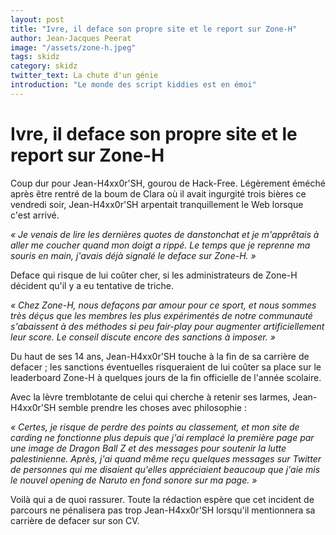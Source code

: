 ```yaml
---
layout: post
title: "Ivre, il deface son propre site et le report sur Zone-H"
author: Jean-Jacques Peerat
image: "/assets/zone-h.jpeg"
tags: skidz
category: skidz
twitter_text: La chute d'un génie
introduction: "Le monde des script kiddies est en émoi"
---
```

# Ivre, il deface son propre site et le report sur Zone-H

Coup dur pour Jean-H4xx0r'SH, gourou de Hack-Free. Légèrement éméché après être
rentré de la boum de Clara où il avait ingurgité trois bières ce vendredi soir,
Jean-H4xx0r'SH arpentait tranquillement le Web lorsque c'est arrivé.

*« Je venais de lire les dernières quotes de danstonchat et je m'apprêtais à
aller me coucher quand mon doigt a rippé. Le temps que je reprenne ma souris
en main, j'avais déjà signalé le deface sur Zone-H. »*

Deface qui risque de lui coûter cher, si les administrateurs de Zone-H
décident qu'il y a eu tentative de triche.

*« Chez Zone-H, nous defaçons par amour pour ce sport, et nous sommes très déçus
que les membres les plus expérimentés de notre communauté s'abaissent à des
méthodes si peu fair-play pour augmenter artificiellement leur score. Le
conseil discute encore des sanctions à imposer. »*

Du haut de ses 14 ans, Jean-H4xx0r'SH touche à la fin de sa carrière de defacer ; les sanctions éventuelles risqueraient de lui coûter sa place sur le
leaderboard Zone-H à quelques jours de la fin officielle de l'année scolaire.

Avec la lèvre tremblotante de celui qui cherche à retenir ses larmes,
Jean-H4xx0r'SH semble prendre les choses avec philosophie :

*« Certes, je risque de perdre des points au classement, et mon site de carding
ne fonctionne plus depuis que j'ai remplacé la première page par une image de
Dragon Ball Z et des messages pour soutenir la lutte palestinienne. Après, j'ai
quand même reçu quelques messages sur Twitter de personnes qui me disaient
qu'elles appréciaient beaucoup que j'aie mis le nouvel opening de Naruto en
fond sonore sur ma page. »*

Voilà qui a de quoi rassurer. Toute la rédaction espère que cet incident de
parcours ne pénalisera pas trop Jean-H4xx0r'SH lorsqu'il mentionnera sa carrière
de defacer sur son CV.
